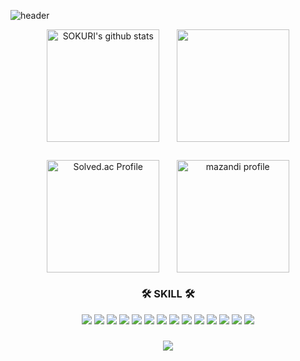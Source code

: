 ![header](https://capsule-render.vercel.app/api?type=waving&color=ffb81f&height=100&section=header&text=Jeon%20Hyeon%20Min&fontSize=35)

<div align="center">
  <a href="https://github.com/textneckdeveloper"><img align="center" style="height:180px" src="https://github-readme-stats.vercel.app/api?username=textneckdeveloper&show_icons=true&include_all_commits=true&theme=gruvbox&hide_border=true" alt="SOKURI's github stats" /></a>
  &nbsp;&nbsp;&nbsp;&nbsp;&nbsp;
  <a href="https://github.com/textneckdeveloper"><img align="center" style="height:180px" src="https://github-readme-stats.vercel.app/api/top-langs/?username=textneckdeveloper&layout=compact&theme=gruvbox&hide_border=true" /></a>
</div>

##

<div align="center">
  <a href="https://solved.ac/textneckdeveloper/"><img align="center" style="height:180px" src="http://mazassumnida.wtf/api/v2/generate_badge?boj=textneckdeveloper" alt="Solved.ac Profile"/></a>
  &nbsp;&nbsp;&nbsp;&nbsp;&nbsp;
  <a href="https://solved.ac/textneckdeveloper/"><img align="center" style="height:180px" src="http://mazandi.herokuapp.com/api?handle=textneckdeveloper&theme=dark" alt="mazandi profile""/></a>
</div>

<div align="center">

  ### 🛠 SKILL 🛠
  
  <img src="https://img.shields.io/badge/java-007396?style=for-the-badge&logo=OpenJDK&logoColor=white">
  <img src="https://img.shields.io/badge/Spring-6DB33F?style=for-the-badge&logo=Spring&logoColor=white">
  <img src="https://img.shields.io/badge/springboot-6DB33F?style=for-the-badge&logo=springboot&logoColor=white">
  
  <img src="https://img.shields.io/badge/HTML5-E34F26?style=for-the-badge&logo=HTML5&logoColor=white">
  <img src="https://img.shields.io/badge/CSS3-1572B6?style=for-the-badge&logo=CSS3&logoColor=white">
  <img src="https://img.shields.io/badge/JavaScript-F7DF1E?style=for-the-badge&logo=JavaScript&logoColor=white">
  <img src="https://img.shields.io/badge/React-61DAFB?style=for-the-badge&logo=React&logoColor=white">
  
  <img src="https://img.shields.io/badge/jquery-0769AD?style=for-the-badge&logo=jquery&logoColor=white">
  <img src="https://img.shields.io/badge/oracle-F80000?style=for-the-badge&logo=oracle&logoColor=white"> 
  <img src="https://img.shields.io/badge/mysql-4479A1?style=for-the-badge&logo=mysql&logoColor=white">
  <img src="https://img.shields.io/badge/postgresql-4169E1?style=for-the-badge&logo=postgresql&logoColor=white">
  
  <img src="https://img.shields.io/badge/apache tomcat-F8DC75?style=for-the-badge&logo=apachetomcat&logoColor=white">
  <img src="https://img.shields.io/badge/eclipseide-2C2255?style=for-the-badge&logo=eclipseide&logoColor=white">
  <img src="https://img.shields.io/badge/github-181717?style=for-the-badge&logo=github&logoColor=white">
</div>

###

<div align="center">
  <a href="https://shard-atlasaurus-1a2.notion.site/Study-4cb0d524af014abd8ffa3a90198bf223?pvs=4"><img src="https://img.shields.io/badge/study-000000?style=for-the-badge&logo=notion&logoColor=white">
</div>
